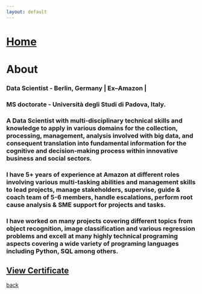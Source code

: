 ```yaml
---
layout: default
---
```


# [Home](https://grvanand001.github.io/)

# About

### Data Scientist - Berlin, Germany | Ex–Amazon | 
### MS doctorate - Università degli Studi di Padova, Italy.

### A Data Scientist with multi-disciplinary technical skills and knowledge to apply in various domains for the collection, processing, management, analysis involved with big data, and consequent translation into fundamental information for the cognitive and decision-making process within innovative business and social sectors.

### I have 5+ years of experience at Amazon at different roles involving various multi-tasking abilities and management skills to lead projects, manage stakeholders, supervise, guide & coach team of 5-6 members, handle escalations, perform root cause analysis & SME support for projects and tasks. 

### I have worked on many projects covering different topics from object recognition, image classification and various regression problems and excell at many highly technical programing aspects covering a wide variety of programing languages including Python, SQL among others.

## [View Certificate](/images/degree_cert_MS.jpg)

[back](./)
